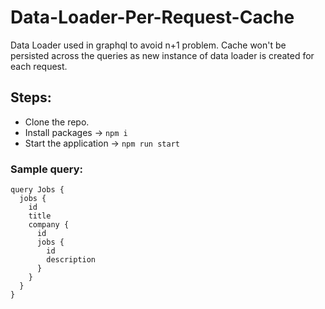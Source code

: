 # Data-Loader-Per-Request-Cache
Data Loader used in graphql to avoid n+1 problem. Cache won't be persisted across the queries as new instance of data loader is created for each request.

## Steps: 
- Clone the repo.
- Install packages -> `npm i`
- Start the application -> `npm run start`

### Sample query:
```
query Jobs {
  jobs {
    id
    title
    company {
      id
      jobs {
        id
        description
      }
    }
  }
}
```
